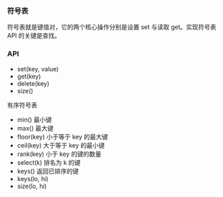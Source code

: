 ### 符号表
符号表就是键值对，它的两个核心操作分别是设置 set 与读取 get。实现符号表 API 的关键是查找。

### API
- set(key, value)
- get(key)
- delete(key)
- size()

有序符号表
- min() 最小键
- max() 最大键
- floor(key) 小于等于 key 的最大键
- ceil(key) 大于等于 key 的最小键
- rank(key) 小于 key 的键的数量
- select(k) 排名为 k 的键
- keys() 返回已排序的键
- keys(lo, hi)
- size(lo, hi)